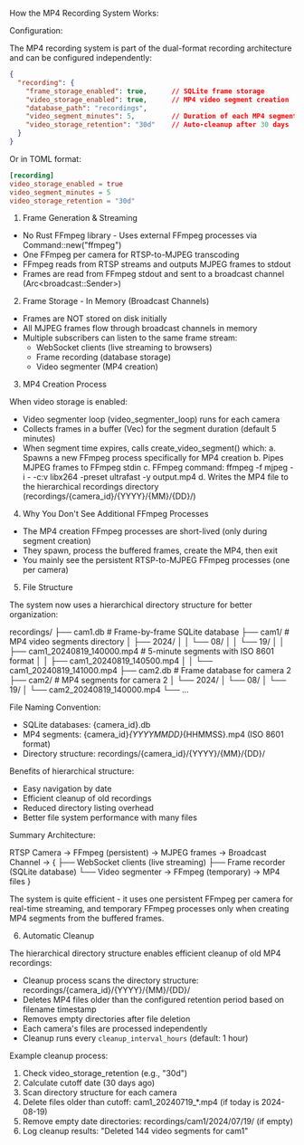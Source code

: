 How the MP4 Recording System Works:

  Configuration:
  
  The MP4 recording system is part of the dual-format recording architecture and can be configured independently:
  
  ```json
  {
    "recording": {
      "frame_storage_enabled": true,      // SQLite frame storage
      "video_storage_enabled": true,      // MP4 video segment creation
      "database_path": "recordings",
      "video_segment_minutes": 5,         // Duration of each MP4 segment
      "video_storage_retention": "30d"    // Auto-cleanup after 30 days
    }
  }
  ```
  
  Or in TOML format:
  ```toml
  [recording]
  video_storage_enabled = true
  video_segment_minutes = 5
  video_storage_retention = "30d"
  ```

  1. Frame Generation & Streaming

  - No Rust FFmpeg library - Uses external FFmpeg processes via Command::new("ffmpeg")
  - One FFmpeg per camera for RTSP-to-MJPEG transcoding
  - FFmpeg reads from RTSP streams and outputs MJPEG frames to stdout
  - Frames are read from FFmpeg stdout and sent to a broadcast channel (Arc<broadcast::Sender<Bytes>>)

  2. Frame Storage - In Memory (Broadcast Channels)

  - Frames are NOT stored on disk initially
  - All MJPEG frames flow through broadcast channels in memory
  - Multiple subscribers can listen to the same frame stream:
    - WebSocket clients (live streaming to browsers)
    - Frame recording (database storage)
    - Video segmenter (MP4 creation)

  3. MP4 Creation Process

  When video storage is enabled:
  - Video segmenter loop (video_segmenter_loop) runs for each camera
  - Collects frames in a buffer (Vec<Bytes>) for the segment duration (default 5 minutes)
  - When segment time expires, calls create_video_segment() which:
    a. Spawns a new FFmpeg process specifically for MP4 creation
    b. Pipes MJPEG frames to FFmpeg stdin
    c. FFmpeg command: ffmpeg -f mjpeg -i - -c:v libx264 -preset ultrafast -y output.mp4
    d. Writes the MP4 file to the hierarchical recordings directory (recordings/{camera_id}/{YYYY}/{MM}/{DD}/)

  4. Why You Don't See Additional FFmpeg Processes

  - The MP4 creation FFmpeg processes are short-lived (only during segment creation)
  - They spawn, process the buffered frames, create the MP4, then exit
  - You mainly see the persistent RTSP-to-MJPEG FFmpeg processes (one per camera)

  5. File Structure

  The system now uses a hierarchical directory structure for better organization:

  recordings/
  ├── cam1.db                                    # Frame-by-frame SQLite database
  ├── cam1/                                      # MP4 video segments directory
  │   ├── 2024/
  │   │   └── 08/
  │   │       └── 19/
  │   │           ├── cam1_20240819_140000.mp4   # 5-minute segments with ISO 8601 format
  │   │           ├── cam1_20240819_140500.mp4
  │   │           └── cam1_20240819_141000.mp4
  ├── cam2.db                                    # Frame database for camera 2
  ├── cam2/                                      # MP4 segments for camera 2
  │   └── 2024/
  │       └── 08/
  │           └── 19/
  │               └── cam2_20240819_140000.mp4
  └── ...

  File Naming Convention:
  - SQLite databases: {camera_id}.db
  - MP4 segments: {camera_id}_{YYYYMMDD}_{HHMMSS}.mp4 (ISO 8601 format)
  - Directory structure: recordings/{camera_id}/{YYYY}/{MM}/{DD}/

  Benefits of hierarchical structure:
  - Easy navigation by date
  - Efficient cleanup of old recordings
  - Reduced directory listing overhead
  - Better file system performance with many files

  Summary Architecture:

  RTSP Camera → FFmpeg (persistent) → MJPEG frames → Broadcast Channel → {
    ├── WebSocket clients (live streaming)
    ├── Frame recorder (SQLite database)
    └── Video segmenter → FFmpeg (temporary) → MP4 files
  }

  The system is quite efficient - it uses one persistent FFmpeg per camera for real-time streaming, and temporary FFmpeg processes only when creating MP4 segments from the buffered frames.

  6. Automatic Cleanup

  The hierarchical directory structure enables efficient cleanup of old MP4 recordings:
  
  - Cleanup process scans the directory structure: recordings/{camera_id}/{YYYY}/{MM}/{DD}/
  - Deletes MP4 files older than the configured retention period based on filename timestamp
  - Removes empty directories after file deletion
  - Each camera's files are processed independently
  - Cleanup runs every `cleanup_interval_hours` (default: 1 hour)
  
  Example cleanup process:
  1. Check video_storage_retention (e.g., "30d")
  2. Calculate cutoff date (30 days ago)
  3. Scan directory structure for each camera
  4. Delete files older than cutoff: cam1_20240719_*.mp4 (if today is 2024-08-19)
  5. Remove empty date directories: recordings/cam1/2024/07/19/ (if empty)
  6. Log cleanup results: "Deleted 144 video segments for cam1"
